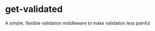 get-validated
=============

A simple, flexible validation middleware to make validation less painful
